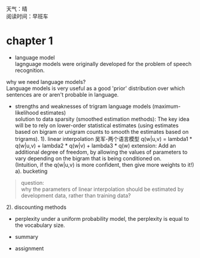 天气：晴  
阅读时间：早班车


# chapter 1
+ language model  
lagnguage models were originally developed for the problem of speech recognition.

why we need language models?  
Language models is very useful as a good 'prior' distribution over which sentences are or aren't probable in language.  

+ strengths and weaknesses of trigram language models (maximum-likelihood estimates)  
solution to data sparsity (smoothed estimation methods):
The key idea will be to rely on lower-order statistical estimates (using estimates based on bigram or unigram counts to smooth the estimates based on trigrams).
1). linear interpolation
吴军-两个语言模型
q(w|u,v) = lambda1 * q(w|u,v) + lambda2 * q(w|v) + lambda3 * q(w)
extension:
Add an additional degree of freedom, by allowing the values of parameters to vary depending on the bigram that is being conditioned on.  
(Intuition, if the q(w|u,v) is more confident, then give more weights to it!)  
a). bucketing  

> question:  
why the parameters of linear interpolation should be estimated by development data, rather than training data?  

2). discounting methods    


+ perplexity
under a uniform probability model, the perplexity is equal to the vocabulary size.  


+ summary


+ assignment

